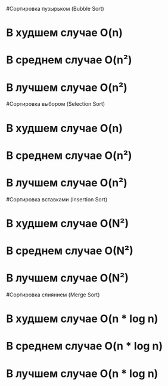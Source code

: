 #Сортировка пузырьком (Bubble Sort)

#    В худшем случае O(n)
#    В среднем случае O(n²)
#    В лучшем случае O(n²)

#Сортировка выбором (Selection Sort)

#    В худшем случае O(n)
#    В среднем случае O(n²)
#    В лучшем случае O(n²)

#Сортировка вставками (Insertion Sort)

 #   В худшем случае O(N²)
 #   В среднем случае O(N²)
 #   В лучшем случае O(N²)

#Сортировка слиянием (Merge Sort)

 #   В худшем случае O(n * log n)
 #   В среднем случае O(n * log n)
 #   В лучшем случае O(n * log n)
 